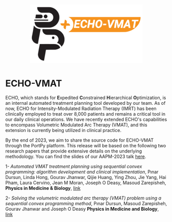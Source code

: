 <h1 align="center">
  <img src="./images/ECHO-VMAT.png" width=70% height="40%">
</h1>

# ECHO-VMAT
ECHO, which stands for **E**xpedited **C**onstrained **H**ierarchical **O**ptimization, is an internal automated treatment planning tool developed by our team. As of now, ECHO for Intensity-Modulated Radiation Therapy (IMRT) has been clinically employed to treat over 8,000 patients and remains a critical tool in our daily clinical operations. We have recently extended ECHO's capabilities to encompass Volumetric Modulated Arc Therapy (VMAT), and this extension is currently being utilized in clinical practice.


By the end of 2023, we aim to share the source code for ECHO-VMAT through the PortPy platform. This release will be based on the following two research papers that provide extensive details on the underlying methodology. You can find the slides of our AAPM-2023 talk [here](https://github.com/PortPy-Project/ECHO-VMAT/blob/main/VMAT-AAPM-2023.pptx).

1- *Automated VMAT treatment planning using sequential convex programming: algorithm development and clinical implementation*, 
Pınar Dursun, Linda Hong, Gourav Jhanwar, Qijie Huang, Ying Zhou, Jie Yang, Hai Pham, Laura Cervino, Jean M Moran, Joseph O Deasy, Masoud Zarepisheh,
**Physics in Medicine & Biology**, [link](https://iopscience.iop.org/article/10.1088/1361-6560/ace09e/pdf)

2- *Solving the volumetric modulated arc therapy (VMAT) problem using a sequential convex programming method*, 
Pınar Dursun, Masoud Zarepisheh, Gourav Jhanwar and Joseph O Deasy
**Physics in Medicine and Biology**, [link](https://iopscience.iop.org/article/10.1088/1361-6560/abee58/pdf)
